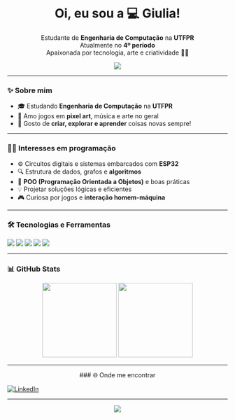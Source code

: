 <h1 align="center">Oi, eu sou a 💻 Giulia!</h1>

<p align="center">
  Estudante de <strong>Engenharia de Computação</strong> na <strong>UTFPR</strong><br>
  Atualmente no <strong>4º período</strong><br>
  Apaixonada por tecnologia, arte e criatividade 🎨💡
</p>

<p align="center">
  <img src="https://capsule-render.vercel.app/api?type=waving&color=ff69b4&height=200&section=header&text=Bem-vinda%20ao%20meu%20GitHub!&fontColor=ffffff&fontSize=30&animation=fadeIn" />
</p>

---

### ✨ Sobre mim

- 🎓 Estudando **Engenharia de Computação** na **UTFPR**
- 💖 Amo jogos em **pixel art**, música e arte no geral
- 🔧 Gosto de **criar, explorar e aprender** coisas novas sempre!

---

### 👩‍💻 Interesses em programação

- ⚙️ Circuitos digitais e sistemas embarcados com **ESP32**
- 🔍 Estrutura de dados, grafos e **algoritmos**
- 🧠 **POO (Programação Orientada a Objetos)** e boas práticas
- 💡 Projetar soluções lógicas e eficientes
- 🎮 Curiosa por jogos e **interação homem-máquina**

---

### 🛠️ Tecnologias e Ferramentas

<p>
  <img src="https://img.shields.io/badge/C%20/C++-ff69b4?style=for-the-badge&logo=c&logoColor=white"/>
  <img src="https://img.shields.io/badge/Python-ff69b4?style=for-the-badge&logo=python&logoColor=white"/>
  <img src="https://img.shields.io/badge/ESP32-ff69b4?style=for-the-badge&logo=espressif&logoColor=white"/>
  <img src="https://img.shields.io/badge/Arduino-ff69b4?style=for-the-badge&logo=arduino&logoColor=white"/>
  <img src="https://img.shields.io/badge/Git-ff69b4?style=for-the-badge&logo=git&logoColor=white"/>
</p>

---

### 📊 GitHub Stats

<div align="center">
  <img height="170" src="https://github-readme-stats.vercel.app/api?username=giulia-souzaO&show_icons=true&theme=tokyonight&icon_color=ff69b4&title_color=ff69b4&text_color=ffffff"/>
  <img height="170" src="https://github-readme-stats.vercel.app/api/top-langs/?username=giulia-souza&layout=compact&theme=tokyonight&title_color=ff69b4&text_color=ffffff"/>
</div>

---
<p align="center">
### 🌐 Onde me encontrar

[![LinkedIn](https://img.shields.io/badge/LinkedIn-ff69b4?style=for-the-badge&logo=linkedin&logoColor=white)](https://www.linkedin.com/in/giulia-de-souza-leite)

---

<p align="center">
  <img src="https://capsule-render.vercel.app/api?type=waving&color=ff69b4&height=120&section=footer"/>
</p>
